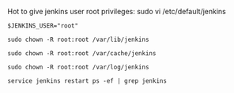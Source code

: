 Hot to give jenkins user root privileges:
    sudo vi /etc/default/jenkins

    $JENKINS_USER="root"

    sudo chown -R root:root /var/lib/jenkins

    sudo chown -R root:root /var/cache/jenkins

    sudo chown -R root:root /var/log/jenkins

    service jenkins restart ps -ef | grep jenkins